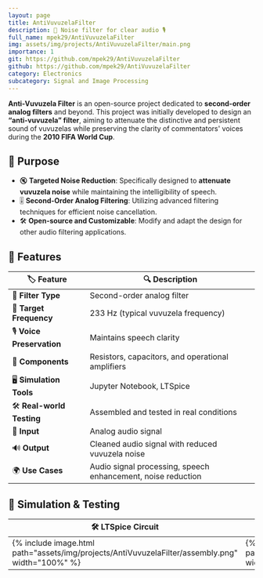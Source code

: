 ```yaml
---
layout: page
title: AntiVuvuzelaFilter
description: 🎵 Noise filter for clear audio 🎙️
full_name: mpek29/AntiVuvuzelaFilter
img: assets/img/projects/AntiVuvuzelaFilter/main.png
importance: 1
git: https://github.com/mpek29/AntiVuvuzelaFilter
github: https://github.com/mpek29/AntiVuvuzelaFilter
category: Electronics
subcategory: Signal and Image Processing
---
```



**Anti-Vuvuzela Filter** is an open-source project dedicated to **second-order analog filters** and beyond. This project was initially developed to design an **“anti-vuvuzela” filter**, aiming to attenuate the distinctive and persistent sound of vuvuzelas while preserving the clarity of commentators' voices during the **2010 FIFA World Cup**.

## 🎯 Purpose

- 🔇 **Targeted Noise Reduction**: Specifically designed to **attenuate vuvuzela noise** while maintaining the intelligibility of speech.
- 🎚 **Second-Order Analog Filtering**: Utilizing advanced filtering techniques for efficient noise cancellation.
- 🛠️ **Open-source and Customizable**: Modify and adapt the design for other audio filtering applications.

## 📝 Features

| 🏷️ Feature         | 🔍 Description |
|-----------------|-------------|
| 🎼 **Filter Type** | Second-order analog filter |
| 🎯 **Target Frequency** | 233 Hz (typical vuvuzela frequency) |
| 🎙 **Voice Preservation** | Maintains speech clarity |
| 🔧 **Components** | Resistors, capacitors, and operational amplifiers |
| 🖥️ **Simulation Tools** | Jupyter Notebook, LTSpice |
| 🛠 **Real-world Testing** | Assembled and tested in real conditions |
| 🔌 **Input** | Analog audio signal |
| 🔊 **Output** | Cleaned audio signal with reduced vuvuzela noise |
| 🌍 **Use Cases** | Audio signal processing, speech enhancement, noise reduction |

## 📐 Simulation & Testing

| 🛠️ LTSpice Circuit | 📜 Simulation  |
|-----------|-----------|
| {% include image.html path="assets/img/projects/AntiVuvuzelaFilter/assembly.png" width="100%" %} | {% include image.html path="assets/img/projects/AntiVuvuzelaFilter/simulation.png" width="100%" %} |

